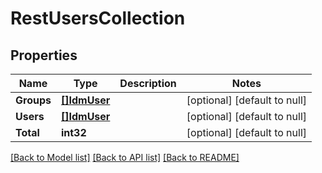 # RestUsersCollection

## Properties
Name | Type | Description | Notes
------------ | ------------- | ------------- | -------------
**Groups** | [**[]IdmUser**](IdmUser.md) |  | [optional] [default to null]
**Users** | [**[]IdmUser**](IdmUser.md) |  | [optional] [default to null]
**Total** | **int32** |  | [optional] [default to null]

[[Back to Model list]](../../README.md#documentation-for-models) [[Back to API list]](../../README.md#documentation-for-api-endpoints) [[Back to README]](../../README.md)


